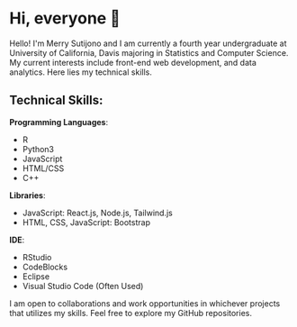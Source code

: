 # Hi, everyone 👋

Hello! I'm Merry Sutijono and I am currently a fourth year undergraduate at University of California, Davis majoring in Statistics and Computer Science. My current interests include front-end web development, and data analytics. Here lies my technical skills. 

## Technical Skills:
**Programming Languages**: 
- R
- Python3
- JavaScript
- HTML/CSS
- C++

**Libraries**:
- JavaScript: React.js, Node.js, Tailwind.js
- HTML, CSS, JavaScript: Bootstrap

**IDE**:
- RStudio
- CodeBlocks
- Eclipse
- Visual Studio Code (Often Used)

I am open to collaborations and work opportunities in whichever projects that utilizes my skills. Feel free to explore my GitHub repositories.
